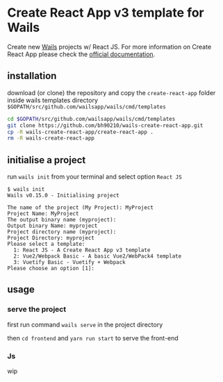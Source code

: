 # Create React App v3 template for Wails
Create new [Wails](https://wails.app/) projects w/ React JS. For more information on Create React App please check the [official documentation](https://facebook.github.io/create-react-app/docs/getting-started). 

## installation

download (or clone) the repository and copy the `create-react-app` folder inside wails templates directory `$GOPATH/src/github.com/wailsapp/wails/cmd/templates`

```bash
cd $GOPATH/src/github.com/wailsapp/wails/cmd/templates
git clone https://github.com/bh90210/wails-create-react-app.git
cp -R wails-create-react-app/create-react-app .
rm -R wails-create-react-app
```

## initialise a project 

run `wails init` from your terminal and select option `React JS`
```
$ wails init
Wails v0.15.0 - Initialising project

The name of the project (My Project): MyProject        
Project Name: MyProject
The output binary name (myproject): 
Output binary Name: myproject
Project directory name (myproject): 
Project Directory: myproject
Please select a template:
  1: React JS - A Create React App v3 template
  2: Vue2/Webpack Basic - A basic Vue2/WebPack4 template
  3: Vuetify Basic - Vuetify + Webpack
Please choose an option [1]: 
```

## usage 

### serve the project

first run command `wails serve` in the project directory

then `cd frontend` and `yarn run start` to serve the front-end

### Js

wip
